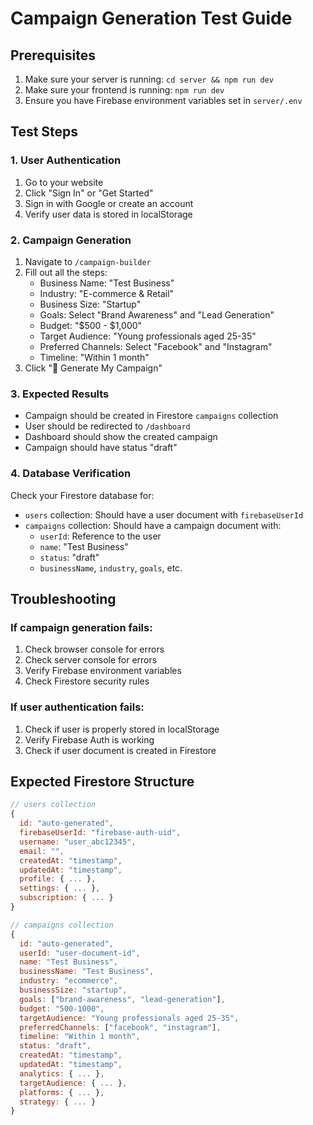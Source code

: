 # Campaign Generation Test Guide

## Prerequisites
1. Make sure your server is running: `cd server && npm run dev`
2. Make sure your frontend is running: `npm run dev`
3. Ensure you have Firebase environment variables set in `server/.env`

## Test Steps

### 1. User Authentication
1. Go to your website
2. Click "Sign In" or "Get Started"
3. Sign in with Google or create an account
4. Verify user data is stored in localStorage

### 2. Campaign Generation
1. Navigate to `/campaign-builder`
2. Fill out all the steps:
   - Business Name: "Test Business"
   - Industry: "E-commerce & Retail"
   - Business Size: "Startup"
   - Goals: Select "Brand Awareness" and "Lead Generation"
   - Budget: "$500 - $1,000"
   - Target Audience: "Young professionals aged 25-35"
   - Preferred Channels: Select "Facebook" and "Instagram"
   - Timeline: "Within 1 month"
3. Click "🚀 Generate My Campaign"

### 3. Expected Results
- Campaign should be created in Firestore `campaigns` collection
- User should be redirected to `/dashboard`
- Dashboard should show the created campaign
- Campaign should have status "draft"

### 4. Database Verification
Check your Firestore database for:
- `users` collection: Should have a user document with `firebaseUserId`
- `campaigns` collection: Should have a campaign document with:
  - `userId`: Reference to the user
  - `name`: "Test Business"
  - `status`: "draft"
  - `businessName`, `industry`, `goals`, etc.

## Troubleshooting

### If campaign generation fails:
1. Check browser console for errors
2. Check server console for errors
3. Verify Firebase environment variables
4. Check Firestore security rules

### If user authentication fails:
1. Check if user is properly stored in localStorage
2. Verify Firebase Auth is working
3. Check if user document is created in Firestore

## Expected Firestore Structure

```javascript
// users collection
{
  id: "auto-generated",
  firebaseUserId: "firebase-auth-uid",
  username: "user_abc12345",
  email: "",
  createdAt: "timestamp",
  updatedAt: "timestamp",
  profile: { ... },
  settings: { ... },
  subscription: { ... }
}

// campaigns collection
{
  id: "auto-generated",
  userId: "user-document-id",
  name: "Test Business",
  businessName: "Test Business",
  industry: "ecommerce",
  businessSize: "startup",
  goals: ["brand-awareness", "lead-generation"],
  budget: "500-1000",
  targetAudience: "Young professionals aged 25-35",
  preferredChannels: ["facebook", "instagram"],
  timeline: "Within 1 month",
  status: "draft",
  createdAt: "timestamp",
  updatedAt: "timestamp",
  analytics: { ... },
  targetAudience: { ... },
  platforms: { ... },
  strategy: { ... }
}
``` 